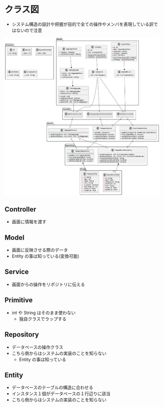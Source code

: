 # クラス図

* システム構造の設計や把握が目的で全ての操作やメンバを表現している訳ではないので注意

![クラス図](./class_diagram.png)

## Controller

* 画面に情報を渡す

## Model

* 画面に反映させる際のデータ
* Entity の事は知っている(変換可能)

## Service

* 画面からの操作をリポジトリに伝える

## Primitive

* int や String はそのまま使わない
  * 独自クラスでラップする

## Repository

* データベースの操作クラス
* こちら側からはシステムの実装のことを知らない
  * Entity の事は知っている

## Entity

* データベースのテーブルの構造に合わせる
* インスタンス１個がデータベースの１行辺りに該当
* こちら側からはシステムの実装のことを知らない

